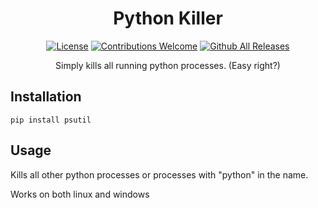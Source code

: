 <h1 align="center">Python Killer</h1>

<p align="center"><a href="https://github.com/Munsutari/python-killer/blob/main/LICENSE"><img src="https://img.shields.io/github/license/ntaraujo/killer.svg" alt="License"></a>
<a href="https://github.com/Munsutari/python-killer/issues"><img src="https://img.shields.io/badge/contributions-Go Ahead-brightgreen.svg" alt="Contributions Welcome"></a>
<a href="https://github.com/Munsutari/python-killer/releases/latest"><img src="https://img.shields.io/github/downloads/Munsutari/python-killer/total.svg" alt="Github All Releases"></a></p>

<p align="center">Simply kills all running python processes. (Easy right?)</p>

## Installation
```
pip install psutil
```

## Usage
Kills all other python processes or processes with "python" in the name.

Works on both linux and windows
